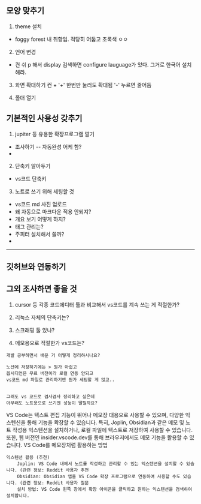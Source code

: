 ## 모양 맞추기 

1. theme 설치
- foggy forest 내 취향임. 적당히 어둡고 초록색 ㅇㅇ

2. 언어 변경
- 컨 쉬 p 해서 display 검색하면 configure lauguage가 있다. 그거로 한국어 설치해라.



3. 화면 확대하기 
컨 + '+' 한번만 눌러도 확대됨
'-' 누르면 줄어듬 


4. 폴더 열기


## 기본적인 사용성 갖추기 

1. jupiter 등 유용한 확장프로그램 깔기
- 조사하기
-- 자동완성 어케 함?
- 



2. 단축키 알아두기
- vs코드 단축키


3. 노트로 쓰기 위해 세팅할 것
- vs코드 md 사진 업로드 
- 왜 자동으로 마크다운 적용 안되지? 
- 개요 보기 어떻게 하지?
- 태그 관리는?
- 주피터 설치해서 쓸까?
- 



------

## 깃허브와 연동하기



## 그외 조사하면 좋을 것

1. cursor 등 각종 코드에디터 툴과 비교해서 vs코드를 계속 쓰는 게 적절한가?
2. 리눅스 자체의 단축키는?
3. 스크래핑 툴 있나? 


4. 메모용으로 적절한가 vs코드는?


```
개발 공부하면서 배운 거 어떻게 정리하시나요?

노션에 저장하기에는 > 뭔가 아쉽고
옵시디언은 무료 버전이라 로컬 연동 안되고
vs코드 md 파일로 관리하기엔 뭔가 세팅할 게 많고..


그래도 vs 코드로 겸사겸사 정리하고 싶은데 
아무래도 노트용으로 쓰기엔 성능이 딸릴까요?
```

> 
VS Code는 텍스트 편집 기능이 뛰어나 메모장 대용으로 사용할 수 있으며, 다양한 익스텐션을 통해 기능을 확장할 수 있습니다. 특히, Joplin, Obsidian과 같은 메모 및 노트 작성용 익스텐션을 설치하거나, 로컬 파일에 텍스트로 저장하여 사용할 수 있습니다. 또한, 웹 버전인 insider.vscode.dev를 통해 브라우저에서도 메모 기능을 활용할 수 있습니다. 
VS Code를 메모장처럼 활용하는 방법

    익스텐션 활용 (추천)
        Joplin: VS Code 내에서 노트를 작성하고 관리할 수 있는 익스텐션을 설치할 수 있습니다. (관련 정보: Reddit 사용자 추천
        Obsidian: Obsidian 앱을 VS Code 확장 프로그램으로 연동하여 사용할 수도 있습니다. (관련 정보: Reddit 사용자 질문
        설치 방법: VS Code 왼쪽 창에서 확장 아이콘을 클릭하고 원하는 익스텐션을 검색하여 설치합니다.